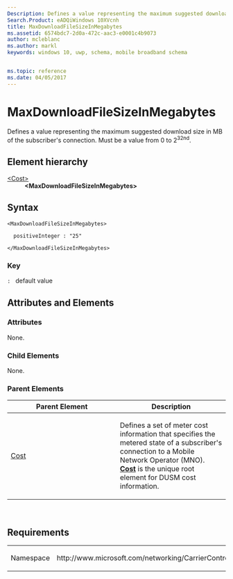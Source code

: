 ```yaml
---
Description: Defines a value representing the maximum suggested download size in MB of the subscriber's connection.
Search.Product: eADQiWindows 10XVcnh
title: MaxDownloadFileSizeInMegabytes
ms.assetid: 6574bdc7-2d0a-472c-aac3-e0001c4b9073
author: mcleblanc
ms.author: markl
keywords: windows 10, uwp, schema, mobile broadband schema


ms.topic: reference
ms.date: 04/05/2017
---
```


# MaxDownloadFileSizeInMegabytes


Defines a value representing the maximum suggested download size in MB of the subscriber's connection. Must be a value from 0 to 2<sup>32nd</sup>.

## Element hierarchy

<dl>
<dt><a href="element-cost.md">&lt;Cost&gt;</a></dt>
<dd><b>&lt;MaxDownloadFileSizeInMegabytes&gt;</b></dd>
</dl>

## Syntax

``` syntax
<MaxDownloadFileSizeInMegabytes>

  positiveInteger : "25"

</MaxDownloadFileSizeInMegabytes>
```

### Key

`:`   default value
## Attributes and Elements


### Attributes

None.

### Child Elements

None.

### Parent Elements

<table>
<colgroup>
<col width="50%" />
<col width="50%" />
</colgroup>
<thead>
<tr class="header">
<th>Parent Element</th>
<th>Description</th>
</tr>
</thead>
<tbody>
<tr class="odd">
<td><a href="element-cost.md">Cost</a> </td>
<td><p>Defines a set of meter cost information that specifies the metered state of a subscriber's connection to a Mobile Network Operator (MNO). <a href="element-cost.md"><strong>Cost</strong></a>  is the unique root element for DUSM cost information.</p></td>
</tr>
</tbody>
</table>

 

## Requirements

<table>
<colgroup>
<col width="50%" />
<col width="50%" />
</colgroup>
<tbody>
<tr class="odd">
<td><p>Namespace</p></td>
<td><p>http://www.microsoft.com/networking/CarrierControl/DUSM/v1</p></td>
</tr>
</tbody>
</table>

 

 



